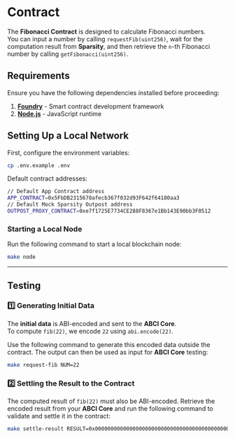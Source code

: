 # Contract  

The **Fibonacci Contract** is designed to calculate Fibonacci numbers.  
You can input a number by calling `requestFib(uint256)`, wait for the computation result from **Sparsity**, and then retrieve the `n`-th Fibonacci number by calling `getFibonacci(uint256)`.  

## Requirements  

Ensure you have the following dependencies installed before proceeding:  

1. [**Foundry**](https://book.getfoundry.sh/getting-started/installation) - Smart contract development framework  
2. [**Node.js**](https://nodejs.org/en/download) - JavaScript runtime  

## Setting Up a Local Network  

First, configure the environment variables:  

```sh
cp .env.example .env
```

Default contract addresses:  

```sh
// Default App Contract address
APP_CONTRACT=0x5FbDB2315678afecb367f032d93F642f64180aa3  
// Default Mock Sparsity Outpost address
OUTPOST_PROXY_CONTRACT=0xe7f1725E7734CE288F8367e1Bb143E90bb3F0512  
```

### Starting a Local Node  

Run the following command to start a local blockchain node:  

```sh
make node
```

---

## Testing  

### 1️⃣ Generating Initial Data  

The **initial data** is ABI-encoded and sent to the **ABCI Core**.  
To compute `fib(22)`, we encode `22` using `abi.encode(22)`.  

Use the following command to generate this encoded data outside the contract. The output can then be used as input for **ABCI Core** testing:  

```sh
make request-fib NUM=22
```

### 2️⃣ Settling the Result to the Contract  

The computed result of `fib(22)` must also be ABI-encoded. Retrieve the encoded result from your **ABCI Core** and run the following command to validate and settle it in the contract:  

```sh
make settle-result RESULT=0x000000000000000000000000000000000000000000000000000000000000452f NUM=22
```
